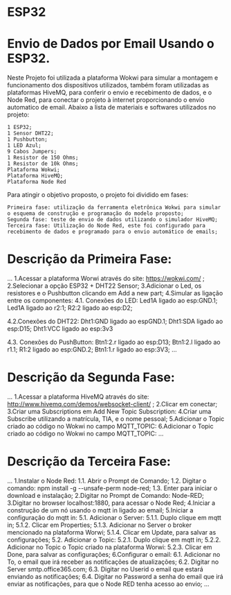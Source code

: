 #  ESP32

  # Envio de Dados por Email Usando o ESP32.

  Neste Projeto foi utilizada a plataforma Wokwi para simular a montagem e funcionamento dos dispositivos utilizados, também foram utilizadas as plataformas HiveMQ, para conferir o envio e recebimento de dados, e o Node Red, para conectar o projeto à internet proporcionando o envio automatico de email. 
Abaixo a lista de materiais e softwares utilizados no projeto:

    1 ESP32;
    1 Sensor DHT22;
    1 Pushbutton;
    1 LED Azul;
    9 Cabos Jumpers;
    1 Resistor de 150 Ohms;
    1 Resistor de 10k Ohms;
    Plataforma Wokwi;
    Plataforma HiveMQ;
    Plataforma Node Red

  Para atingir o objetivo proposto, o projeto foi dividido em fases:
  
    Primeira fase: utilização da ferramenta eletrônica Wokwi para simular o esquema de construção e programação do modelo proposto;
    Segunda fase: teste de envio de dados utilizando o simulador HiveMQ;
    Terceira fase: Utilização do Node Red, este foi configurado para recebimento de dados e programado para o envio automático de emails;

# Descrição da Primeira Fase:
  ...
  1.Acessar a plataforma Worwi através do site: https://wokwi.com/ ;
  2.Selecionar a opção ESP32 + DHT22 Sensor;
  3.Adicionar o Led, os resistores e o Pushbutton clicando em Add a new part;
  4.Simular as ligação entre os componentes:
  4.1. Conexões do LED: 
    Led1A ligado ao esp:GND.1;
    Led1A ligado ao r2:1;
    R2:2 ligado ao esp:D2;
    
  4.2.Conexões do DHT22:
    Dht1:GND ligado ao espGND.1;
    Dht1:SDA ligado ao esp:D15;
    Dht1:VCC ligado ao esp:3v3
    
  4.3. Conexões do PushButton:
    Btn1:2.r ligado ao esp:D13;
    Btn1:2.l ligado ao r1.1;
    R1:2 ligado ao esp:GND.2;
    Btn1:1.r ligado ao esp:3V3;
  ...
# Descrição da Segunda Fase:
   ...
   1.Acessar a plataforma HiveMQ através do site: http://www.hivemq.com/demos/websocket-client/ ;
   2.Clicar em conectar;
   3.Criar uma Subscriptions em Add New Topic Subscription:
   4.Criar uma Subscribe utilizando a matrícula, TIA, e o nome pessoal; 
   5.Adicionar o Topic criado ao código no Wokwi no campo MQTT_TOPIC:
   6.Adicionar o Topic criado ao código no Wokwi no campo MQTT_TOPIC:
  ...
# Descrição da Terceira Fase:
  ...
 1.Instalar o Node Red: 
   1.1. Abrir o Prompt de Comando;
   1.2. Digitar o comando: npm install -g --unsafe-perm node-red;
   1.3. Enter para iniciar o download e instalação;
 2.Digitar no Prompt de Comando: Node-RED;
 3.Digitar no browser localhost:1880, para acessar o Node Red;
 4.Iniciar a construção de um nó usando o mqtt in ligado ao email;
 5.Iniciar a configuração do mqtt in:
   5.1. Adicionar o Server:
     5.1.1. Duplo clique em mqtt in;
     5.1.2. Clicar em Properties;
     5.1.3. Adicionar no Server o broker mencionado na plataforma Worwi;
     5.1.4. Clicar em Update, para salvar as configurações;
   5.2. Adicionar o Topic:
     5.2.1. Duplo clique em mqtt in;
     5.2.2. Adicionar no Topic o Topic criado na plataforma Worwi:
     5.2.3. Clicar em Done, para salvar as configurações;
 6.Configurar o email:
   6.1. Adicionar no To, o email que irá receber as notificações de atualizações;
   6.2. Digitar no Server smtp.office365.com;
   6.3. Digitar no Userid o email que estará enviando as notificações;
   6.4. Digitar no Password a senha do email que irá enviar as notificações, para que o Node RED tenha acesso ao envio;
  ...
